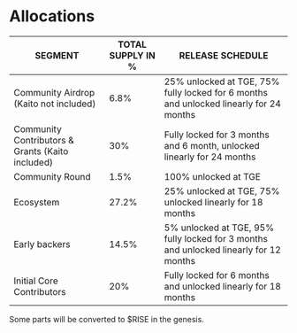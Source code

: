 # Allocations

| SEGMENT                                          | TOTAL SUPPLY IN % | RELEASE SCHEDULE                                                                       |
| ------------------------------------------------ | ----------------- | -------------------------------------------------------------------------------------- |
| Community Airdrop (Kaito not included)           | 6.8%              | 25% unlocked at TGE, 75% fully locked for 6 months and unlocked linearly for 24 months |
| Community Contributors & Grants (Kaito included) | 30%               | Fully locked for 3 months and 6 month, unlocked linearly for 24 months                 |
| Community Round                                  | 1.5%              | 100% unlocked at TGE                                                                   |
| Ecosystem                                        | 27.2%             | 25% unlocked at TGE, 75% unlocked linearly for 18 months                               |
| Early backers                                    | 14.5%             | 5% unlocked at TGE, 95% fully locked for 3 months and unlocked linearly for 12 months  |
| Initial Core Contributors                        | 20%               | Fully locked for 6 months and unlocked linearly for 18 months                          |

Some parts will be converted to $RISE in the genesis.
